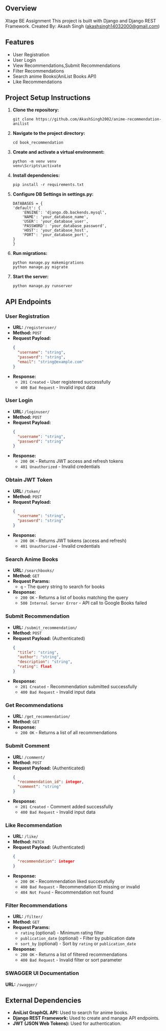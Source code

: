 
## Overview
Xtage BE Assignment
This project is  built with Django and Django REST Framework.
Created By: Akash Singh (akashsingh14032000@gmail.com)

## Features

- User Registration
- User Login
- View Recommendations,Submit Recommendations
- Filter Recommendations
- Search anime Books(AniList Books API)
- Like Recommendations

## Project Setup Instructions

1. **Clone the repository:**
    ```
    git clone https://github.com/AkashSingh2002/anime-recommendation-anilist
    ```

2. **Navigate to the project directory:**
    ```
    cd book_recommendation
    ```

3. **Create and activate a virtual environment:**
    ```
    python -m venv venv
    venv\Scripts\activate
    ```

4. **Install dependencies:**
    ```
    pip install -r requirements.txt
    ```

5. **Configure DB Settings in settings.py:**
    ```
   DATABASES = {
    'default': {
        'ENGINE': 'django.db.backends.mysql',
        'NAME': 'your_database_name',
        'USER': 'your_database_user',
        'PASSWORD': 'your_database_password',
        'HOST': 'your_database_host',  
        'PORT': 'your_database_port', 
    }
    }   
   ```

6. **Run migrations:**
    ```
    python manage.py makemigrations
    python manage.py migrate
    ```

7. **Start the server:**
    ```
    python manage.py runserver
    ```

## API Endpoints

### User Registration

- **URL:** `/registeruser/`
- **Method:** `POST`
- **Request Payload:**
    ```json
    {
      "username": "string",
      "password": "string",
      "email": "string@example.com"
    }
    ```
- **Response:**
    - `201 Created` - User registered successfully
    - `400 Bad Request` - Invalid input data

### User Login

- **URL:** `/loginuser/`
- **Method:** `POST`
- **Request Payload:**
    ```json
    {
      "username": "string",
      "password": "string"
    }
    ```
- **Response:**
    - `200 OK` - Returns JWT access and refresh tokens
    - `401 Unauthorized` - Invalid credentials

### Obtain JWT Token

- **URL:** `/token/`
- **Method:** `POST`
- **Request Payload:**
    ```json
    {
      "username": "string",
      "password": "string"
    }
    ```
- **Response:**
    - `200 OK` - Returns JWT tokens (access and refresh)
    - `401 Unauthorized` - Invalid credentials

### Search  Anime Books

- **URL:** `/searchbooks/`
- **Method:** `GET`
- **Request Params:**
    - `q` - The query string to search for books
- **Response:**
    - `200 OK` - Returns a list of books matching the query
    - `500 Internal Server Error` - API call to Google Books failed

### Submit Recommendation

- **URL:** `/submit_recommendation/`
- **Method:** `POST`
- **Request Payload:** (Authenticated)
    ```json
    {
      "title": "string",
      "author": "string",
      "description": "string",
      "rating": float
    }
    ```
- **Response:**
    - `201 Created` - Recommendation submitted successfully
    - `400 Bad Request` - Invalid input data

### Get Recommendations

- **URL:** `/get_recommendation/`
- **Method:** `GET`
- **Response:**
    - `200 OK` - Returns a list of all recommendations

### Submit Comment

- **URL:** `/comment/`
- **Method:** `POST`
- **Request Payload:** (Authenticated)
    ```json
    {
      "recommendation_id": integer,
      "comment": "string"
    }
    ```
- **Response:**
    - `201 Created` - Comment added successfully
    - `400 Bad Request` - Invalid input data

### Like Recommendation

- **URL:** `/like/`
- **Method:** `PATCH`
- **Request Payload:** (Authenticated)
    ```json
    {
      "recommendation": integer
    }
    ```
- **Response:**
    - `200 OK` - Recommendation liked successfully
    - `400 Bad Request` - Recommendation ID missing or invalid
    - `404 Not Found` - Recommendation not found

### Filter Recommendations

- **URL:** `/filter/`
- **Method:** `GET`
- **Request Params:**
    - `rating` (optional) - Minimum rating filter
    - `publication_date` (optional) - Filter by publication date
    - `sort_by` (optional) - Sort by `rating` or `publication_date`
- **Response:**
    - `200 OK` - Returns a list of filtered recommendations
    - `400 Bad Request` - Invalid filter or sort parameter

### SWAGGER UI Documentation    
**URL:** `/swagger/`

## External Dependencies

- **AniList GraphQL API:** Used to search for anime books.
- **Django REST Framework:** Used to create and manage API endpoints.
- **JWT (JSON Web Tokens):** Used for authentication.
